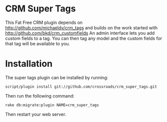 CRM Super Tags
============

This Fat Free CRM plugin depends on http://github.com/michaeldv/crm_tags and builds on the work started with http://github.com/bkd/crm_customfields
An admin interface lets you add custom fields to a tag. You can then tag any model and the custom fields for that tag will be available to you.

Installation
============

The super tags plugin can be installed by running:

    script/plugin install git://github.com/crossroads/crm_super_tags.git

Then run the following command:

    rake db:migrate:plugin NAME=crm_super_tags

Then restart your web server.
